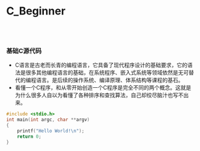 # C_Beginner
<br>
</br>



### 基础C源代码
- C语言是古老而长青的编程语言，它具备了现代程序设计的基础要求，它的语法是很多其他编程语言的基础，在系统程序、嵌入式系统等领域依然是无可替代的编程语言。是后续的操作系统、编译原理、体系结构等课程的基石。
- 看懂一个C程序，和从零开始创造一个C程序是完全不同的两个概念。这就是为什么很多人自以为看懂了各种排序和查找算法，自己却绞尽脑汁也写不出来。

```c
#include <stdio.h>
int main(int argc, char **argv)
{
    printf("Hello World!\n");
    return 0;
}
```
